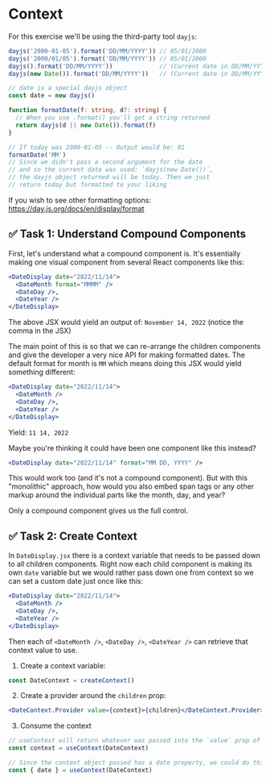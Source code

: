 # Context

For this exercise we'll be using the third-party tool `dayjs`:

```ts
dayjs('2000-01-05').format('DD/MM/YYYY')) // 05/01/2000
dayjs('2000/01/05').format('DD/MM/YYYY')) // 05/01/2000
dayjs().format('DD/MM/YYYY'))             // (Current date in DD/MM/YYYY format)
dayjs(new Date()).format('DD/MM/YYYY'))   // (Current date in DD/MM/YYYY format)

// date is a special dayjs object
const date = new dayjs()

function formatDate(f: string, d?: string) {
  // When you use .format() you'll get a string returned
  return dayjs(d || new Date()).format(f)
}

// If today was 2000-01-05 -- Output would be: 01
formatDate('MM')
// Since we didn't pass a second argument for the date
// and so the current date was used: `dayjs(new Date())`,
// the dayjs object returned will be today. Then we just
// return today but formatted to your liking
```

If you wish to see other formatting options: https://day.js.org/docs/en/display/format

## ✅ Task 1: Understand Compound Components

First, let's understand what a compound component is. It's essentially making one visual component from several React components like this:

```jsx
<DateDisplay date="2022/11/14">
  <DateMonth format="MMMM" />
  <DateDay />,
  <DateYear />
</DateDisplay>
```

The above JSX would yield an output of: `November 14, 2022` (notice the comma in the JSX)

The main point of this is so that we can re-arrange the children components and give the developer a very nice API for making formatted dates. The default format for month is `MM` which means doing this JSX would yield something different:

```jsx
<DateDisplay date="2022/11/14">
  <DateMonth />
  <DateDay />,
  <DateYear />
</DateDisplay>
```

Yield: `11 14, 2022`

Maybe you're thinking it could have been one component like this instead?

```jsx
<DateDisplay date="2022/11/14" format="MM DD, YYYY" />
```

This would work too (and it's not a compound component). But with this "monolithic" approach, how would you also embed span tags or any other markup around the individual parts like the month, day, and year?

Only a compound component gives us the full control.

## ✅ Task 2: Create Context

In `DateDisplay.jsx` there is a context variable that needs to be passed down to all children components. Right now each child component is making its own `date` variable but we would rather pass down one from context so we can set a custom date just once like this:

```jsx
<DateDisplay date="2022/11/14">
  <DateMonth />
  <DateDay />,
  <DateYear />
</DateDisplay>
```

Then each of `<DateMonth />`, `<DateDay />`, `<DateYear />` can retrieve that context value to use.

1. Create a context variable:

```js
const DateContext = createContext()
```

2. Create a provider around the `children` prop:

```jsx
<DateContext.Provider value={context}>{children}</DateContext.Provider>
```

3. Consume the context

```jsx
// useContext will return whatever was passed into the `value` prop of the provider
const context = useContext(DateContext)

// Since the context object passed has a date property, we could do this too:
const { date } = useContext(DateContext)
```
